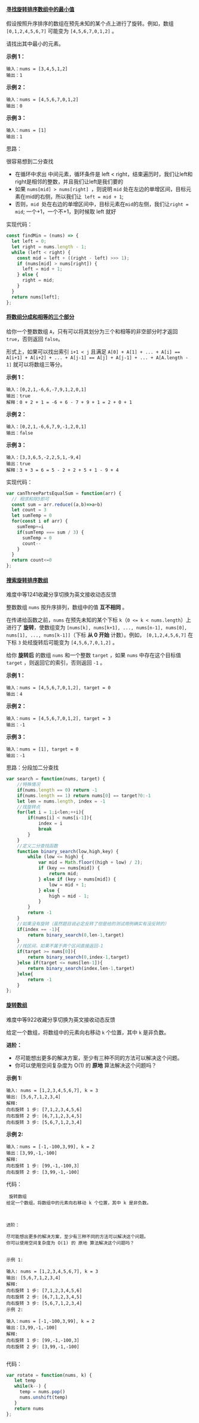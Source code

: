 #### [寻找旋转排序数组中的最小值](https://leetcode-cn.com/problems/find-minimum-in-rotated-sorted-array/)

假设按照升序排序的数组在预先未知的某个点上进行了旋转。例如，数组 `[0,1,2,4,5,6,7]` 可能变为 `[4,5,6,7,0,1,2]` 。

请找出其中最小的元素。

 

**示例 1：**

```
输入：nums = [3,4,5,1,2]
输出：1
```

**示例 2：**

```
输入：nums = [4,5,6,7,0,1,2]
输出：0
```

**示例 3：**

```
输入：nums = [1]
输出：1
```

 思路：

很容易想到二分查找

- 在循环中求出 中间元素，循环条件是 left < right，结束遍历时，我们让left和right是相邻的整数，并且我们让left是我们要的
- 如果 `nums[mid] > nums[right] `，则说明 `mid` 处在左边的单增区间，目标元素在mid的右侧，所以我们让` left = mid + 1`;
- 否则，`mid `处在右边的单增区间中，目标元素在`mid`的左侧，我们让`right = mid`;
  一个+1，一个不+1，到时候取 left 就好

实现代码：

```js
const findMin = (nums) => {
  let left = 0;
  let right = nums.length - 1;
  while (left < right) {
    const mid = left + ((right - left) >>> 1);
    if (nums[mid] > nums[right]) {
      left = mid + 1;
    } else {
      right = mid;
    }
  }
  return nums[left];
};
```

#### [将数组分成和相等的三个部分](https://leetcode-cn.com/problems/partition-array-into-three-parts-with-equal-sum/)

给你一个整数数组 `A`，只有可以将其划分为三个和相等的非空部分时才返回 `true`，否则返回 `false`。

形式上，如果可以找出索引 `i+1 < j` 且满足 `A[0] + A[1] + ... + A[i] == A[i+1] + A[i+2] + ... + A[j-1] == A[j] + A[j-1] + ... + A[A.length - 1]` 就可以将数组三等分。

 

**示例 1：**

```
输入：[0,2,1,-6,6,-7,9,1,2,0,1]
输出：true
解释：0 + 2 + 1 = -6 + 6 - 7 + 9 + 1 = 2 + 0 + 1
```

**示例 2：**

```
输入：[0,2,1,-6,6,7,9,-1,2,0,1]
输出：false
```

**示例 3：**

```
输入：[3,3,6,5,-2,2,5,1,-9,4]
输出：true
解释：3 + 3 = 6 = 5 - 2 + 2 + 5 + 1 - 9 + 4
```

实现代码：

```js
var canThreePartsEqualSum = function(arr) {
  // 相求和除3即可
  const sum = arr.reduce((a,b)=>a+b)
  let count = 3
  let sumTemp = 0
  for(const i of arr) {
    sumTemp+=i
    if(sumTemp === sum / 3) {
      sumTemp = 0
      count--
    }
  }
  return count<=0
};
```

#### [搜索旋转排序数组](https://leetcode-cn.com/problems/search-in-rotated-sorted-array/)

难度中等1241收藏分享切换为英文接收动态反馈

整数数组 `nums` 按升序排列，数组中的值 **互不相同** 。

在传递给函数之前，`nums` 在预先未知的某个下标 `k`（`0 <= k < nums.length`）上进行了 **旋转**，使数组变为 `[nums[k], nums[k+1], ..., nums[n-1], nums[0], nums[1], ..., nums[k-1]]`（下标 **从 0 开始** 计数）。例如， `[0,1,2,4,5,6,7]` 在下标 `3` 处经旋转后可能变为 `[4,5,6,7,0,1,2]` 。

给你 **旋转后** 的数组 `nums` 和一个整数 `target` ，如果 `nums` 中存在这个目标值 `target` ，则返回它的索引，否则返回 `-1` 。

 

**示例 1：**

```
输入：nums = [4,5,6,7,0,1,2], target = 0
输出：4
```

**示例 2：**

```
输入：nums = [4,5,6,7,0,1,2], target = 3
输出：-1
```

**示例 3：**

```
输入：nums = [1], target = 0
输出：-1
```

 思路：分段加二分查找

```js
var search = function(nums, target) {
    //特殊情况
    if(nums.length == 0) return -1
    if(nums.length == 1) return nums[0] == target?0:-1
    let len = nums.length, index = -1
    //找旋转点
    for(let i = 1;i<len;++i){
        if(nums[i] < nums[i-1]){
            index = i
            break
        }
    }
    //定义二分查找函数
    function binary_search(low,high,key) {
        while (low <= high) {
            var mid = Math.floor((high + low) / 2);
            if (key == nums[mid]) {
                return mid;
            } else if (key > nums[mid]) {
                low = mid + 1;
            } else {
                high = mid - 1;
            }
        }
        return -1
    }
    //如果没有旋转（虽然题目说必定反转了但是给的测试用例确实有没反转的）
    if(index == -1){
        return binary_search(0,len-1,target)
    }
    //找区间，如果不属于两个区间直接返回-1
    if(target >= nums[0]){
        return binary_search(0,index-1,target)
    }else if(target <= nums[len-1]){
        return binary_search(index,len-1,target)
    }else{
        return -1
    }
};
```

#### [ 旋转数组](https://leetcode-cn.com/problems/rotate-array/)

难度中等922收藏分享切换为英文接收动态反馈

给定一个数组，将数组中的元素向右移动 `k` 个位置，其中 `k` 是非负数。

 

**进阶：**

- 尽可能想出更多的解决方案，至少有三种不同的方法可以解决这个问题。
- 你可以使用空间复杂度为 O(1) 的 **原地** 算法解决这个问题吗？

 

**示例 1:**

```
输入: nums = [1,2,3,4,5,6,7], k = 3
输出: [5,6,7,1,2,3,4]
解释:
向右旋转 1 步: [7,1,2,3,4,5,6]
向右旋转 2 步: [6,7,1,2,3,4,5]
向右旋转 3 步: [5,6,7,1,2,3,4]
```

**示例 2:**

```
输入：nums = [-1,-100,3,99], k = 2
输出：[3,99,-1,-100]
解释: 
向右旋转 1 步: [99,-1,-100,3]
向右旋转 2 步: [3,99,-1,-100]
```

代码：

```
 旋转数组
给定一个数组，将数组中的元素向右移动 k 个位置，其中 k 是非负数。

 

进阶：

尽可能想出更多的解决方案，至少有三种不同的方法可以解决这个问题。
你可以使用空间复杂度为 O(1) 的 原地 算法解决这个问题吗？
 

示例 1:

输入: nums = [1,2,3,4,5,6,7], k = 3
输出: [5,6,7,1,2,3,4]
解释:
向右旋转 1 步: [7,1,2,3,4,5,6]
向右旋转 2 步: [6,7,1,2,3,4,5]
向右旋转 3 步: [5,6,7,1,2,3,4]
示例 2:

输入：nums = [-1,-100,3,99], k = 2
输出：[3,99,-1,-100]
解释: 
向右旋转 1 步: [99,-1,-100,3]
向右旋转 2 步: [3,99,-1,-100]
 
```

代码：

```js
var rotate = function(nums, k) {
   let temp
   while(k--) {
     temp = nums.pop()
     nums.unshift(temp)
   }
   return nums
};
```

